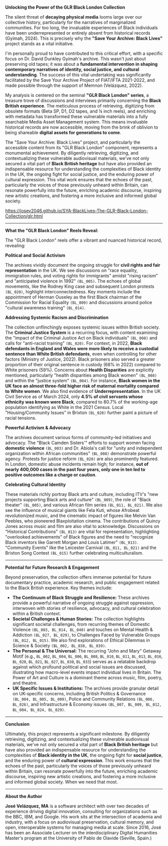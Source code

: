 **Unlocking the Power of the GLR Black London Collection**

The silent threat of **decaying physical media** looms large over our collective history, particularly for the narratives of marginalized communities. For too long, the invaluable experiences of Black individuals have been underrepresented or entirely absent from historical records (Gyimah, 2024). This is precisely why the **"Save Your Archive: Black Lives"** project stands as a vital initiative.

I'm personally proud to have contributed to this critical effort, with a specific focus on Dr. David Dunkley Gyimah's archive. This wasn't just about preserving old tapes; it was about a **fundamental intervention in shaping contemporary narratives of identity, social justice, and cultural understanding**. The success of this vital undertaking was significantly facilitated by the Save Your Archive Project of FIAT/IFTA 2021-2022, and made possible through the support of Memnon (Velázquez, 2022).

My analysis is centered on the seminal **"GLR Black London" series**, a treasure trove of discussions and interviews primarily concerning the **Black British experience**. The meticulous process of retrieving, digitizing from obsolete formats (Beta SP, D1, D2 tapes, and ¼ inch reels), and enriching with metadata has transformed these vulnerable materials into a fully searchable Media Asset Management system. This means invaluable historical records are now accessible, moving from the brink of oblivion to being shareable **digital assets for generations to come**.

The "Save Your Archive: Black Lives" project, and particularly the accessible content from its "GLR Black London" component, represents a monumental achievement. By diligently retrieving, digitizing, and contextualizing these vulnerable audiovisual materials, we've not only secured a vital part of **Black British heritage** but have also provided an indispensable resource for understanding the complexities of Black identity in the UK, the ongoing fight for social justice, and the enduring power of cultural expression. This vital work ensures that the echoes of the past, particularly the voices of those previously unheard within Britain, can resonate powerfully into the future, enriching academic discourse, inspiring new artistic creations, and fostering a more inclusive and informed global society.

https://josev2046.github.io/SYA-BlackLives-The-GLR-Black-London-Collection/glr.html

---

**What the "GLR Black London" Reels Reveal:**

The "GLR Black London" reels offer a vibrant and nuanced historical record, revealing:

**Political and Social Activism**

The archives vividly document the ongoing struggle for **civil rights and fair representation** in the UK. We see discussions on "race equality, immigration rules, and voting rights for immigrants" amidst "rising racism" and "anticipated violence in 1992" `(BL_005)`. The echoes of global movements, like the Rodney King case and subsequent London protests `(BL_020)`, highlight interconnectedness. Key moments include the appointment of Herman Ouseley as the first Black chairman of the Commission for Racial Equality `(BL_009)` and discussions around police "cultural awareness training" `(BL_014)`.

**Addressing Systemic Racism and Discrimination**

The collection unflinchingly exposes systemic issues within British society. The **Criminal Justice System** is a recurring focus, with content examining the "impact of the Criminal Justice Act on Black individuals" `(BL_008)` and calls for "anti-racist training" `(BL_020)`. For context, in 2022, **Black defendants in England and Wales were more likely to receive a custodial sentence than White British defendants**, even when controlling for other factors (Ministry of Justice, 2022). Black prisoners also served a greater proportion of their original sentence in custody (68% in 2022) compared to White prisoners (59%). Concerns about **Health Disparities** are explicitly mentioned, particularly "health disparities among Black women" `(BL_008)` and within the "justice system" `(BL_004)`. For instance, **Black women in the UK face an almost three-fold higher risk of maternal mortality compared to White women**. We also find evidence of **Underrepresentation**. In the UK Civil Service as of March 2024, only **4.5% of civil servants whose ethnicity was known were Black**, compared to 80.7% of the working-age population identifying as White in the 2021 Census. Local "Housing/Community Issues" in Brixton `(BL_020)` further paint a picture of racial tensions.

**Powerful Activism & Advocacy**

The archives document various forms of community-led initiatives and advocacy. The "Black Camden Sisters'" efforts to support women facing **domestic violence** `(BL_003)` and Dr. Abiola's call for "unity and independent organization within African communities" `(BL_008)` demonstrate powerful agency. Protests for justice reform `(BL_020)` are also prominently featured. In London, domestic abuse incidents remain high; for instance, **out of nearly 400,000 cases in the past four years, only one in ten led to positive outcomes like a charge or caution**.

**Celebrating Cultural Identity**

These materials richly portray Black arts and culture, including ITV's "new projects supporting Black arts and culture" `(BL_009)`, the role of "Black theater" `(BL_005)`, and various African film series `(BL_011, BL_021)`. We also see the influence of musical giants like Fela Kuti, whose Afrobeat revolutionized music, and the cinematic impact of figures like Melvin Van Peebles, who pioneered Blaxploitation cinema. The contributions of Quincy Jones across music and film are also vital to acknowledge. Discussions on "Historical Contributions" `(BL_013)` are vital for representation, highlighting "overlooked achievements" of Black figures and the need to "recognize Black inventors like Garrett Morgan and Louis Latimer" `(BL_013)`. "Community Events" like the Leicester Carnival `(BL_011, BL_021)` and the Brixton Song Contest `(BL_015)` further celebrating multiculturalism.

---

**Potential for Future Research & Engagement**

Beyond preservation, the collection offers immense potential for future documentary practice, academic research, and public engagement related to the Black British experience. Key themes include:

* **The Continuum of Black Struggle and Resilience:** These archives provide a powerful narrative of ongoing struggle against oppression, interwoven with stories of resilience, advocacy, and cultural celebration within a British context.
* **Societal Challenges & Human Stories:** The collection highlights significant societal challenges, from recurring themes of Domestic Violence `(BL_003, BL_014, BL_040)` and touches on Mental Health & Addiction `(BL_027, BL_029)`, to Challenges Faced by Vulnerable Groups `(BL_012, BL_015)`. We also find explorations of Ethical Dilemmas in Science & Society `(BL_002, BL_038, BL_039)`.
* **The Personal & The Universal:** The recurring "John and Mary" Getaway Motif (e.g., `BL_002`, `BL_004`, `BL_006`, `BL_008`, `BL_010`, `BL_011`, `BL_013`, `BL_016`, `BL_020`, `BL_021`, `BL_027`, `BL_030`, `BL_033`) serves as a relatable backdrop against which profound political and social issues are discussed, illustrating how macro-level events impact individual lives in Britain. The Power of Art and Culture is a dominant theme across music, film, poetry, and theatre.
* **UK Specific Issues & Institutions:** The archives provide granular detail on UK-specific concerns, including British Politics & Governance `(BL_004, BL_005, BL_009)`, Police and Community Relations `(BL_006, BL_026)`, and Infrastructure & Economy issues `(BL_007, BL_009, BL_012, BL_004, BL_024, BL_029)`.

---

**Conclusion**

Ultimately, this project represents a significant milestone. By diligently retrieving, digitizing, and contextualizing these vulnerable audiovisual materials, we've not only secured a vital part of **Black British heritage** but have also provided an indispensable resource for understanding the complexities of **Black identity in the UK**, the ongoing fight for **social justice**, and the enduring power of **cultural expression**. This work ensures that the echoes of the past, particularly the voices of those previously unheard within Britain, can resonate powerfully into the future, enriching academic discourse, inspiring new artistic creations, and fostering a more inclusive and informed global society. When we need that most.

---

**About the Author**

**José Velázquez, MA** is a software architect with over two decades of experience driving digital innovation, consulting for organizations such as the BBC, IBM, and Google. His work sits at the intersection of academia and industry, with a focus on audiovisual preservation, cultural memory, and open, interoperable systems for managing media at scale. Since 2016, José has been an Associate Lecturer on the interdisciplinary Digital Humanities Master's program at the University of Pablo de Olavide (Seville, Spain.)


